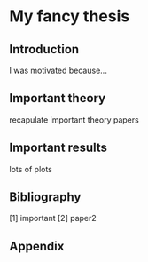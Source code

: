 # My fancy thesis

## Introduction

I was motivated because...

## Important theory

recapulate important theory papers

## Important results

lots of plots

## Bibliography

[1] important
[2] paper2
## Appendix

